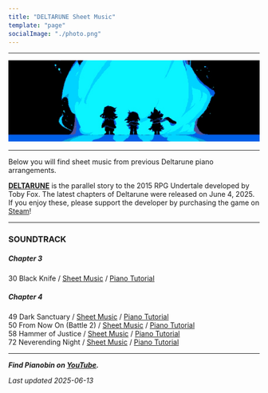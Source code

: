 ```yaml
---
title: "DELTARUNE Sheet Music"
template: "page"
socialImage: "./photo.png"
---
```


---

![DELTARUNE](/media/images/deltarune_banner.jpg)

---

Below you will find sheet music from previous Deltarune piano arrangements.

**[DELTARUNE](https://store.steampowered.com/app/1671210/DELTARUNE/)** is the parallel story to the 2015 RPG Undertale developed by Toby Fox. The latest chapters of Deltarune were released on June 4, 2025. If you enjoy these, please support the developer by purchasing the game on [Steam](https://store.steampowered.com/app/1671210/DELTARUNE/)!

---

### SOUNDTRACK

##### Chapter 3

30 Black Knife / [Sheet Music](/media/deltarune/Black_Knife_PB.pdf) / [Piano Tutorial](https://youtu.be/MNIuYiyRO_4)

##### Chapter 4

49 Dark Sanctuary / [Sheet Music](/media/deltarune/Dark_Sanctuary_PB.pdf) / [Piano Tutorial](https://youtu.be/JmC4rkiOveA)  
50 From Now On (Battle 2) / [Sheet Music](/media/deltarune/From_Now_On_Battle_2_PB.pdf) / [Piano Tutorial](https://youtu.be/YcT8s1lTPSE)  
58 Hammer of Justice / [Sheet Music](/media/deltarune/Hammer_of_Justice_PB.pdf) / [Piano Tutorial](https://youtu.be/lBjSlyIe7PE)  
72 Neverending Night / [Sheet Music](/media/deltarune/Neverending_Night_PB.pdf) / [Piano Tutorial](https://youtu.be/2pR0i_LADgA)

---

**_Find Pianobin on [YouTube](https://www.youtube.com/pianobin)._**

_Last updated 2025-06-13_
